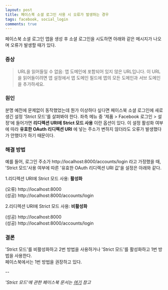 ```yaml
---
layout: post
title: 페이스북 소셜 로그인 사용 시 오류가 발생하는 경우
tags: facebook, social_login
comments: true
---
```


페이스북 소셜 로그인 앱을 생성 후 소셜 로그인을 시도하면 아래와 같은 메시지가 나오며 오류가 발생할 때가 있다.

### 증상

> URL을 읽어들일 수 없음: 앱 도메인에 포함되어 있지 않은 URL입니다. 이 URL을 읽어들이려면 앱 설정에서 앱 도메인 필드에 앱의 모든 도메인과 서브 도메인을 추가하세요.

### 원인   

분명 예전에 문제없이 동작했었는데 뭔가 이상하다 싶다면 페이스북 소셜 로그인에 새로 생긴 설정 'Strict 모드'를 살펴봐야 한다.
좌측 메뉴 중 '제품 > Facebook 로그인 > 설정'에 들어가면 **리디렉션 URI에 Strict 모드 사용** 이란 옵션이 있다. 이 설정 활성화 여부에 따라 **유효한 OAuth 리디렉션 URI** 에 넣는 주소가 변하지 않더라도 오류가 발생했다가 안했다가 하기 때문이다.

### 해결 방법
예를 들어, 로그인 주소가 http://localhost:8000/accounts/login 라고 가정했을 때, 'Strict 모드'사용 여부에 따른 '유효한 OAuth 리디렉션 URI 값'을 설정은 아래와 같다.

1.리디렉션 URI에 Strict 모드 사용: **활성화**

(오류) http://localhost:8000   
(성공) http://localhost:8000/accounts/login

2.리디렉션 URI에 Strict 모드 사용: **비활성화**

(성공) http://localhost:8000   
(성공) http://localhost:8000/accounts/login

### 결론   
'Strict 모드'를 비활성화하고 2번 방법을 사용하거나 'Strict 모드'를 활성화하고 1번 방법을 사용한다.   
페이스북에서는 1번 방법을 권장하고 있다.

--

*'Strict 모드'에 관한 페이스북 문서는 [여기](https://developers.facebook.com/docs/facebook-login/security/#surfacearea) 참고*
